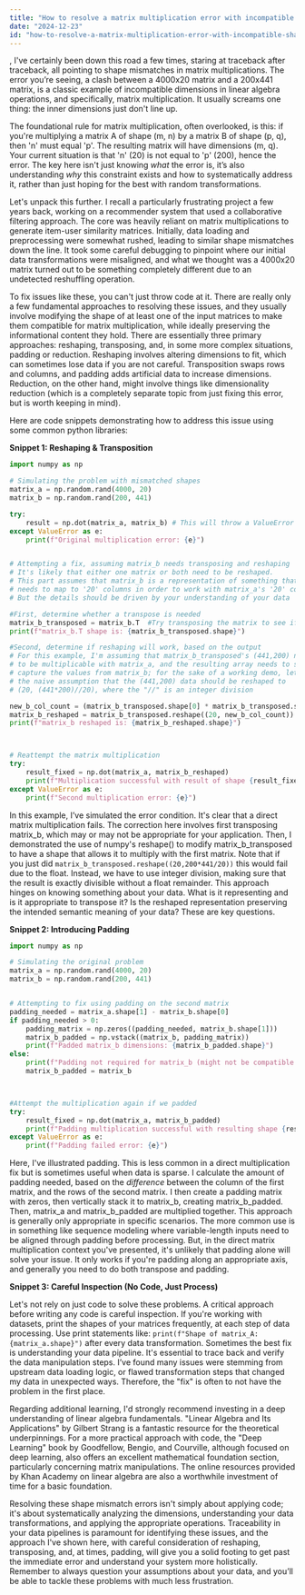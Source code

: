 ```yaml
---
title: "How to resolve a matrix multiplication error with incompatible shapes (4000x20 and 200x441)?"
date: "2024-12-23"
id: "how-to-resolve-a-matrix-multiplication-error-with-incompatible-shapes-4000x20-and-200x441"
---
```


,  I've certainly been down this road a few times, staring at traceback after traceback, all pointing to shape mismatches in matrix multiplications. The error you’re seeing, a clash between a 4000x20 matrix and a 200x441 matrix, is a classic example of incompatible dimensions in linear algebra operations, and specifically, matrix multiplication. It usually screams one thing: the inner dimensions just don't line up.

The foundational rule for matrix multiplication, often overlooked, is this: if you're multiplying a matrix A of shape (m, n) by a matrix B of shape (p, q), then 'n' must equal 'p'. The resulting matrix will have dimensions (m, q). Your current situation is that 'n' (20) is not equal to 'p' (200), hence the error. The key here isn't just knowing *what* the error is, it’s also understanding *why* this constraint exists and how to systematically address it, rather than just hoping for the best with random transformations.

Let's unpack this further. I recall a particularly frustrating project a few years back, working on a recommender system that used a collaborative filtering approach. The core was heavily reliant on matrix multiplications to generate item-user similarity matrices. Initially, data loading and preprocessing were somewhat rushed, leading to similar shape mismatches down the line. It took some careful debugging to pinpoint where our initial data transformations were misaligned, and what we thought was a 4000x20 matrix turned out to be something completely different due to an undetected reshuffling operation.

To fix issues like these, you can't just throw code at it. There are really only a few fundamental approaches to resolving these issues, and they usually involve modifying the shape of at least one of the input matrices to make them compatible for matrix multiplication, while ideally preserving the informational content they hold. There are essentially three primary approaches: reshaping, transposing, and, in some more complex situations, padding or reduction. Reshaping involves altering dimensions to fit, which can sometimes lose data if you are not careful. Transposition swaps rows and columns, and padding adds artificial data to increase dimensions. Reduction, on the other hand, might involve things like dimensionality reduction (which is a completely separate topic from just fixing this error, but is worth keeping in mind).

Here are code snippets demonstrating how to address this issue using some common python libraries:

**Snippet 1: Reshaping & Transposition**

```python
import numpy as np

# Simulating the problem with mismatched shapes
matrix_a = np.random.rand(4000, 20)
matrix_b = np.random.rand(200, 441)

try:
    result = np.dot(matrix_a, matrix_b) # This will throw a ValueError
except ValueError as e:
    print(f"Original multiplication error: {e}")


# Attempting a fix, assuming matrix_b needs transposing and reshaping
# It's likely that either one matrix or both need to be reshaped.
# This part assumes that matrix_b is a representation of something that
# needs to map to '20' columns in order to work with matrix_a's '20' columns
# But the details should be driven by your understanding of your data

#First, determine whether a transpose is needed
matrix_b_transposed = matrix_b.T  #Try transposing the matrix to see if it makes sense.
print(f"matrix_b.T shape is: {matrix_b_transposed.shape}")

#Second, determine if reshaping will work, based on the output
# For this example, I'm assuming that matrix_b_transposed's (441,200) needs to be 20xsome_number
# to be multiplicable with matrix_a, and the resulting array needs to still
# capture the values from matrix_b; for the sake of a working demo, let us try
# the naive assumption that the (441,200) data should be reshaped to
# (20, (441*200)//20), where the "//" is an integer division

new_b_col_count = (matrix_b_transposed.shape[0] * matrix_b_transposed.shape[1])//20
matrix_b_reshaped = matrix_b_transposed.reshape((20, new_b_col_count))
print(f"matrix_b reshaped is: {matrix_b_reshaped.shape}")



# Reattempt the matrix multiplication
try:
    result_fixed = np.dot(matrix_a, matrix_b_reshaped)
    print(f"Multiplication successful with result of shape {result_fixed.shape}")
except ValueError as e:
    print(f"Second multiplication error: {e}")

```

In this example, I’ve simulated the error condition. It's clear that a direct matrix multiplication fails. The correction here involves first transposing matrix_b, which may or may not be appropriate for your application. Then, I demonstrated the use of numpy's reshape() to modify matrix_b_transposed to have a shape that allows it to multiply with the first matrix. Note that if you just did `matrix_b_transposed.reshape((20,200*441/20))` this would fail due to the float. Instead, we have to use integer division, making sure that the result is exactly divisible without a float remainder. This approach hinges on knowing something about your data. What is it representing and is it appropriate to transpose it? Is the reshaped representation preserving the intended semantic meaning of your data? These are key questions.

**Snippet 2: Introducing Padding**

```python
import numpy as np

# Simulating the original problem
matrix_a = np.random.rand(4000, 20)
matrix_b = np.random.rand(200, 441)


# Attempting to fix using padding on the second matrix
padding_needed = matrix_a.shape[1] - matrix_b.shape[0]
if padding_needed > 0:
    padding_matrix = np.zeros((padding_needed, matrix_b.shape[1]))
    matrix_b_padded = np.vstack((matrix_b, padding_matrix))
    print(f"Padded matrix_b dimensions: {matrix_b_padded.shape}")
else:
    print(f"Padding not required for matrix_b (might not be compatible regardless).")
    matrix_b_padded = matrix_b



#Attempt the multiplication again if we padded
try:
    result_fixed = np.dot(matrix_a, matrix_b_padded)
    print(f"Padding multiplication successful with resulting shape {result_fixed.shape}")
except ValueError as e:
    print(f"Padding failed error: {e}")

```

Here, I've illustrated padding. This is less common in a direct multiplication fix but is sometimes useful when data is sparse. I calculate the amount of padding needed, based on the *difference* between the column of the first matrix, and the rows of the second matrix. I then create a padding matrix with zeros, then vertically stack it to matrix_b, creating matrix_b_padded. Then, matrix_a and matrix_b_padded are multiplied together. This approach is generally only appropriate in specific scenarios. The more common use is in something like sequence modeling where variable-length inputs need to be aligned through padding before processing. But, in the direct matrix multiplication context you've presented, it's unlikely that padding alone will solve your issue. It only works if you're padding along an appropriate axis, and generally you need to do both transpose and padding.

**Snippet 3: Careful Inspection (No Code, Just Process)**

Let's not rely on just code to solve these problems. A critical approach before writing any code is careful inspection. If you're working with datasets, print the shapes of your matrices frequently, at each step of data processing. Use print statements like: `print(f"Shape of matrix_A: {matrix_a.shape}")` after every data transformation. Sometimes the best fix is understanding your data pipeline. It's essential to trace back and verify the data manipulation steps. I’ve found many issues were stemming from upstream data loading logic, or flawed transformation steps that changed my data in unexpected ways. Therefore, the "fix" is often to not have the problem in the first place.

Regarding additional learning, I'd strongly recommend investing in a deep understanding of linear algebra fundamentals. "Linear Algebra and Its Applications" by Gilbert Strang is a fantastic resource for the theoretical underpinnings. For a more practical approach with code, the "Deep Learning" book by Goodfellow, Bengio, and Courville, although focused on deep learning, also offers an excellent mathematical foundation section, particularly concerning matrix manipulations. The online resources provided by Khan Academy on linear algebra are also a worthwhile investment of time for a basic foundation.

Resolving these shape mismatch errors isn't simply about applying code; it's about systematically analyzing the dimensions, understanding your data transformations, and applying the appropriate operations. Traceability in your data pipelines is paramount for identifying these issues, and the approach I've shown here, with careful consideration of reshaping, transposing, and, at times, padding, will give you a solid footing to get past the immediate error and understand your system more holistically. Remember to always question your assumptions about your data, and you’ll be able to tackle these problems with much less frustration.
